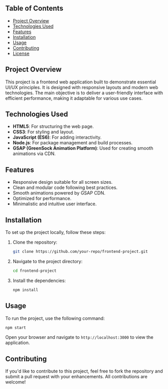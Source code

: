 ## Table of Contents
- [Project Overview](#project-overview)
- [Technologies Used](#technologies-used)
- [Features](#features)
- [Installation](#installation)
- [Usage](#usage)
- [Contributing](#contributing)
- [License](#license)

## Project Overview
This project is a frontend web application built to demonstrate essential UI/UX principles. It is designed with responsive layouts and modern web technologies. The main objective is to deliver a user-friendly interface with efficient performance, making it adaptable for various use cases.

## Technologies Used
- **HTML5**: For structuring the web page.
- **CSS3**: For styling and layout.
- **JavaScript (ES6)**: For adding interactivity.
- **Node.js**: For package management and build processes.
- **GSAP (GreenSock Animation Platform)**: Used for creating smooth animations via CDN.

## Features
- Responsive design suitable for all screen sizes.
- Clean and modular code following best practices.
- Smooth animations powered by GSAP CDN.
- Optimized for performance.
- Minimalistic and intuitive user interface.

## Installation
To set up the project locally, follow these steps:

1. Clone the repository:
    ```bash
    git clone https://github.com/your-repo/frontend-project.git
    ```

2. Navigate to the project directory:
    ```bash
    cd frontend-project
    ```

3. Install the dependencies:
    ```bash
    npm install
    ```

## Usage
To run the project, use the following command:

```bash
npm start
```

Open your browser and navigate to `http://localhost:3000` to view the application.

## Contributing
If you'd like to contribute to this project, feel free to fork the repository and submit a pull request with your enhancements. All contributions are welcome!